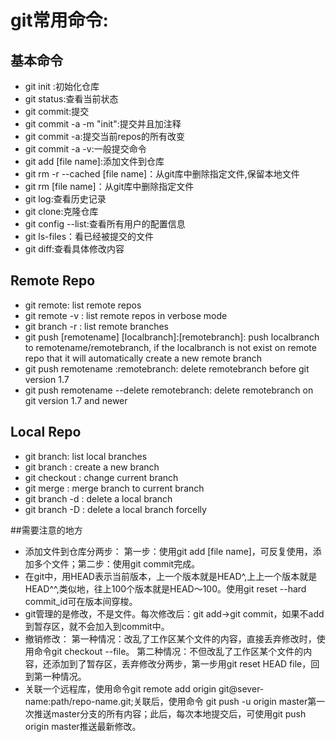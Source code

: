 # git常用命令:

## 基本命令
* git init :初始化仓库
* git status:查看当前状态
* git commit:提交
* git commit -a -m "init":提交并且加注释
* git commit -a:提交当前repos的所有改变
* git commit -a -v:一般提交命令
* git add [file name]:添加文件到仓库
* git rm -r --cached [file name]：从git库中删除指定文件,保留本地文件
* git rm [file name]：从git库中删除指定文件
* git log:查看历史记录
* git clone:克隆仓库
* git config --list:查看所有用户的配置信息
* git ls-files：看已经被提交的文件
* git diff:查看具体修改内容

## Remote Repo
* git remote: list remote repos
* git remote -v : list remote repos in verbose mode
* git branch -r : list remote branches
* git push [remotename] [localbranch]:[remotebranch]: push localbranch to remotename/remotebranch, if the localbranch is not exist on remote repo that it will automatically create a new remote branch
* git push remotename :remotebranch: delete remotebranch before git version 1.7
* git push remotename --delete remotebranch: delete remotebranch on git version 1.7 and newer

## Local Repo
* git branch: list local branches 
* git branch <branch> : create a new branch
* git checkout <branch> : change current branch
* git merge <branch>: merge branch to current branch
* git branch -d <branch>: delete a local branch
* git branch -D <branch>: delete a local branch forcelly


##需要注意的地方
* 添加文件到仓库分两步：
第一步：使用git add [file name]，可反复使用，添加多个文件；第二步：使用git
commit完成。
* 在git中，用HEAD表示当前版本，上一个版本就是HEAD^,上上一个版本就是HEAD^^,类似地，往上100个版本就是HEAD～100。使用git
  reset --hard commit_id可在版本间穿梭。
* git管理的是修改，不是文件。每次修改后：git add->git
  commit，如果不add到暂存区，就不会加入到commit中。
* 撤销修改：
第一种情况：改乱了工作区某个文件的内容，直接丢弃修改时，使用命令git checkout --file。
第二种情况：不但改乱了工作区某个文件的内容，还添加到了暂存区，丢弃修改分两步，第一步用git reset HEAD file，回到第一种情况。
* 关联一个远程库，使用命令git remote add origin
  git@sever-name:path/repo-name.git;关联后，使用命令 git push -u origin
master第一次推送master分支的所有内容；此后，每次本地提交后，可使用git push
origin master推送最新修改。

